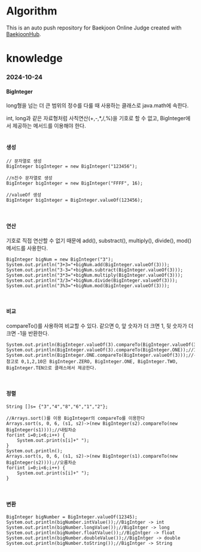 # Algorithm
This is an auto push repository for Baekjoon Online Judge created with [BaekjoonHub](https://github.com/BaekjoonHub/BaekjoonHub).

# knowledge
### 2024-10-24
#### BigInteger
long형을 넘는 더 큰 범위의 정수를 다룰 때 사용하는 클래스로 java.math에 속한다.  

int, long과 같은 자료형처럼 사칙연산(+,-,*,/,%)을 기호로 할 수 없고, BigInteger에서 제공하는 메서드를 이용해야 한다.  
<br>

#### 생성
```
// 문자열로 생성  
BigInteger bigInteger = new BigInteger("123456");

//n진수 문자열로 생성  
BigInteger bigInteger = new BigInteger("FFFF", 16);

//valueOf 생성  
BigInteger bigInteger = BigInteger.valueOf(123456);
```
<br>

#### 연산
기호로 직접 연산할 수 없기 때문에 add(), substract(), multiply(), divide(), mod() 메서드를 사용한다.  
```
BigInteger bigNum = new BigInteger("3");
System.out.println("3+3="+bigNum.add(BigInteger.valueOf(3)));
System.out.println("3-3="+bigNum.subtract(BigInteger.valueOf(3)));
System.out.println("3*3="+bigNum.multiply(BigInteger.valueOf(3)));
System.out.println("3/3="+bigNum.divide(BigInteger.valueOf(3)));
System.out.println("3%3="+bigNum.mod(BigInteger.valueOf(3)));
```

<br>

#### 비교
compareTo()를 사용하여 비교할 수 있다. 같으면 0, 앞 숫자가 더 크면 1, 뒷 숫자가 더 크면 -1을 반환한다.
```
System.out.println(BigInteger.valueOf(3).compareTo(BigInteger.valueOf(3)));//0
System.out.println(BigInteger.valueOf(3).compareTo(BigInteger.ONE));//1
System.out.println(BigInteger.ONE.compareTo(BigInteger.valueOf(3)));//-1
참고로 0,1,2,10은 BigInteger.ZERO, BigInteger.ONE, BigInteger.TWO, BigInteger.TEN으로 클래스에서 제공한다.
```

<br>

#### 정렬
```
String []s= {"3","4","8","6","1","2"};

//Arrays.sort()를 이용 BigInteger의 compareTo를 이용한다
Arrays.sort(s, 0, 6, (s1, s2)->(new BigInteger(s2).compareTo(new BigInteger(s1))));//내림차순
for(int i=0;i<6;i++) {
	System.out.print(s[i]+" ");
}
System.out.println();
Arrays.sort(s, 0, 6, (s1, s2)->(new BigInteger(s1).compareTo(new BigInteger(s2))));//오름차순
for(int i=0;i<6;i++) {
	System.out.print(s[i]+" ");
}
```

<br>

#### 변환
```
BigInteger bigNumber = BigInteger.valueOf(12345); 
System.out.println(bigNumber.intValue());//BigIntger -> int
System.out.println(bigNumber.longValue());//BigIntger -> long
System.out.println(bigNumber.floatValue());//BigIntger -> float
System.out.println(bigNumber.doubleValue());//BigIntger -> double
System.out.println(bigNumber.toString());//BigIntger -> String
```
